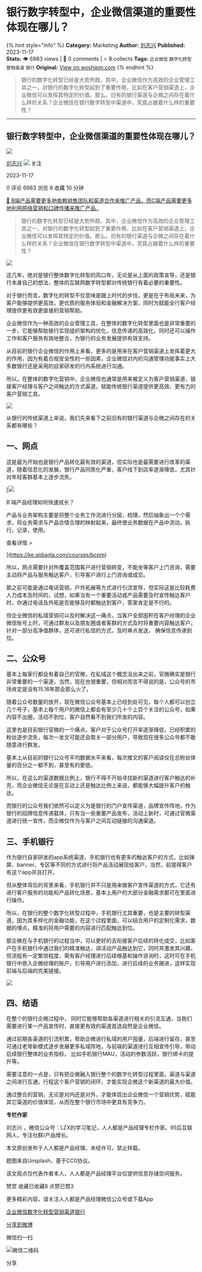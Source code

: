 # 银行数字转型中，企业微信渠道的重要性体现在哪儿？
{% hint style="info" %}
**Category:** Marketing
**Author:** [刘志兴](https://www.woshipm.com/u/342814)
**Published:** 2023-11-17  
**Stats:** 👁️ 6983 views | 💬 0 comments | ⭐ 8 collects
**Tags:** `企业微信` `数字化转型` `营销渠道` `银行`
**Original:** [View on woshipm.com](https://www.woshipm.com/marketing/5942940.html)
{% endhint %}
> 银行的数字化转型已经是大势所趋，其中，企业微信作为高效的企业管理工具之一，对银行的数字化转型起到了重要作用，比如在客户营销渠道上，企业微信可以发挥其特定的价值。那么，旧有的银行渠道与企微之间存在着什么样的关系？企业微信在银行数字转型中渠道中，究竟占据着什么样的重要性？

---

## 银行数字转型中，企业微信渠道的重要性体现在哪儿？

[![](https://image.woshipm.com/wp-files/2019/01/EVBF2o9tE6hfuKA7A5hf.jpg!/both/72x72)](https://www.woshipm.com/u/342814)

[刘志兴](https://www.woshipm.com/u/342814) ![](https://static.woshipm.com/tag/1121_1@2x.png) 关注

2023-11-17

0 评论 6983 浏览 8 收藏 10 分钟

[🔗 B端产品需要更多地依赖销售团队和渠道合作来推广产品，而C端产品需要更多地利用网络营销和口碑传播来推广产品..](https://ke.qidianla.com/courses/bcpm)

> 银行的数字化转型已经是大势所趋，其中，企业微信作为高效的企业管理工具之一，对银行的数字化转型起到了重要作用，比如在客户营销渠道上，企业微信可以发挥其特定的价值。那么，旧有的银行渠道与企微之间存在着什么样的关系？企业微信在银行数字转型中渠道中，究竟占据着什么样的重要性？

![](https://image.woshipm.com/2023/04/17/44f0cbce-dcf5-11ed-8851-00163e0b5ff3.png)

这几年，绝对是银行整体数字化转型的风口年，无论是从上面的政策宣导，还是银行本身自己的想法，整体的互联网数字转型都对传统银行有着必要的重要性。

对于银行而言，数字化的转型不仅意味是跟上时代的步伐，更是在于布局未来，为客户能够提供更高效，更优质的服务体验和金融解决方案，同时为赋能全行客户经理提供更有效更直接的营销帮助。

企业微信作为一种高效的企业管理工具，在整体的数字化转型里面也是非常重要的一步，它能够帮助银行实现组织架构的优化，信息传递的高效化，同时还可以操作工作和客户服务有效地整合，为银行的业务发展提供有效支持。

从目前的银行企业微信的作用上来看，更多的是用来在客户营销渠道上发挥着更大的作用，因为有着合规安全性的一些因素，企业微信对内的沟通管理功能事实上大多数银行还是采用的自家研发的行内系统进行沟通。

所以，在整体的数字化营销中，企业微信也通常是用来被定义为客户营销渠道，链接客户经理与客户之间触达的方式渠道，赋能传统银行渠道提供更高效，更有力的客户营销工具。

![](https://image.woshipm.com/wp-files/2023/11/PJUwb2LSfNun0q59JXnS.png)

从银行的传统渠道上来说，我们先来看下之前旧有的银行渠道与企微之间存在的关系都有哪些？

## 一、网点

这是最为开始也是银行产品转化最有效的渠道，但实际也是最需要进行改革的渠道，随着信息化的发展，银行产品同质化严重，客户线下到店率逐渐降低，尤其针对年轻客群基本上逐步流失。

[![](https://image.woshipm.com/2023/08/02/a53a469e-30e3-11ee-88e7-00163e0b5ff3.png)

B 端产品经理如何快速成长？

产品与业务架构主要是将整个业务工作流进行分层，梳理，然后抽象出一个个需求，将业务需求与产品合情合理的映射起来，最终使业务数据在产品中流动，执行，记录，使用。

查看详情 >

](https://ke.qidianla.com/courses/bcpm)

所以，网点需要针对所覆盖范围客户进行营销转变，不能坐等客户上门咨询，需要主动将产品与服务触达客户，引导客户进行上门咨询或成交。

那之前可能是通过电话营销，户外拓展等方式进行引流宣导，但实际这是比较耗费人力成本及时间的，试想，如果当有一个重要活动或产品需要及时宣传触达客户时，你通过电话及外拓是否能够及时都触达到客户，答案肯定是不行的。

但企业微信的私域营销可以及时解决这一痛点，当客户全部囤积在客户经理的企业微信账号上时，可通过群发以及朋友圈或者客群的方式及时将重要内容触达客户，针对一部分高净值群体，还可进行私信的方式，及时单点发送， 确保信息传递到位。

## 二、公众号

基本上每家行都会有着自己的官微，在私域这个概念没出来之前，官微确实是银行非常重要的一个渠道，当然，现在也很重要，但相对而言不得说的是，公众号的市场肯定是没有15.16年那会那么火了。

随着公众号数量的放开，现在微信公众号基本上已经到处可见，每个人都可以创立几个号子，基本上每个用户的微信上都会有至少几十个上百个关注的公众号，如果内容不出圈，活动不到位，客户自然看不到我们所发的内容。

这里也是目前银行官微的一个痛点，客户对于公众号打开率逐渐降低，已经积累的粉丝逐步流失，每次一发文可能还会取关一部分用户，导致现在很多公众号都不敢随意进行群发。

基本上从目前的银行公众号平均数据水平来看，每次推文的客户阅读仅在总粉丝体量的百分之一都不到，甚至有的更低。

所以，在这么的渠道数据比例上，银行不得不开始寻找新的渠道进行客户触达的补充，而企业微信无论是在互动上还是触达比例上来说，都能够大幅提升客户的触达。

而银行的公众号我们依然可以定义为是银行的门户宣传渠道，品牌宣传阵地，作为银行的招牌信息传递载体，只有当一些重要产品发布，活动上新时，可通过官微渠道进行统一宣传，而企微仅作为与客户之间互动链接的沟通渠道。

## 三、手机银行

作为银行自家研发的app系统渠道，手机银行也有更多的触达客户的方式，比如弹屏、banner、专区等不同的方式进行将产品活动展现给客户，当然，前提得客户有这个app并且打开。

但从整体背后的背景来看，手机银行并不只是用来做客户宣传渠道的方式，它还有进行客户服务的功能和产品转化场景，基本上用户的大部分金融需求都可在里面进行操作。

所以，在银行的整个数字化转型过程中，手机银行尤其重要，也是主要的转型渠道，因为其多样化的金融功能，在这个过程里面，可以结合用户的定制化需求，数据的埋点，精准的将用户需要的内容进行匹配触达到位。

那企微在与手机银行的过程当中，可以更好的去衔接客户后续的转化成交，比如客户在手机银行中通过我们的精准触达，讲活动产品触达到它，同时并激发其兴趣，但流程有一定繁琐程度，需有客户经理进行后续根基和操作咨询时，这时可在手机银行中嵌入企微经理的账户，引导用户进行添加，进行后续的业务跟进，这样实现前端与后端的完美链接。

![](https://image.woshipm.com/wp-files/2023/11/fg4bk8jt6hA68RRCLIKp.png)

## 四、结语

在整个的银行企微过程中， 同时它能够帮助各渠道进行相关的引流互通，当我们需要进行某一产品宣传时，直接更有效的渠道首选自然是企业微信。

通过前期各渠道的引流积累，帮助企微进行私域的用户囤量，后端进行留存，甚至可通过老带新模式逐步发展更多私域阵地，与前端的渠道进行互相宣传引导，带动后续银行整体的业务指标， 比如手机银行MAU，活动的参数活跃，银行绑卡的提升等。

需要注意的一点是，只有把企微融入银行整个的数字化转型过程里面，渠道与渠道之间进行互通，行程这个客户营销的闭环，才能实现企微这个新渠道的最大价值。

通过整合的营销，无论是对内还是对外，才能体现出企业微信一个营销优势，赋能其它渠道的价值体现，从而在整个银行市场中更具有竞争力。

**专栏作家**

刘志兴 ，微信公众号：LZX的学习笔记，人人都是产品经理专栏作家。95后互联网人，专注社群/产品增长。

本文原创发布于人人都是产品经理。未经许可，禁止转载。

题图来自Unsplash，基于CC0协议。

该文观点仅代表作者本人，人人都是产品经理平台仅提供信息存储空间服务。

赞赏 收藏已收藏8 点赞已赞3

更多精彩内容，请关注人人都是产品经理微信公众号或下载App

[企业微信](https://www.woshipm.com/tag/%e4%bc%81%e4%b8%9a%e5%be%ae%e4%bf%a1)[数字化转型](https://www.woshipm.com/tag/%e6%95%b0%e5%ad%97%e5%8c%96%e8%bd%ac%e5%9e%8b)[营销渠道](https://www.woshipm.com/tag/%e8%90%a5%e9%94%80%e6%b8%a0%e9%81%93)[银行](https://www.woshipm.com/tag/%e9%93%b6%e8%a1%8c)

[分享到微博](https://service.weibo.com/share/share.php?appkey=2775287854&title=银行数字转型中，企业微信渠道的重要性体现在哪儿？&url=https://www.woshipm.com/marketing/5942940.html&pic=https://image.woshipm.com/2023/04/17/44f0cbce-dcf5-11ed-8851-00163e0b5ff3.png)

微信扫一扫

![微信二维码](https://api.pwmqr.com/qrcode/create/?url=https://www.woshipm.com/marketing/5942940.html)

分享
